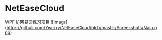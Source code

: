 # NetEaseCloud
WPF 仿网易云练习项目
![Image]
(https://github.com/Yearrry/NetEaseCloud/blob/master/Screenshots/Main.png)
